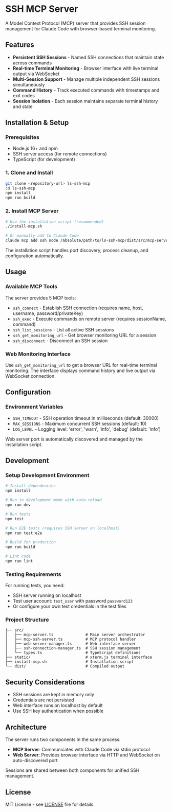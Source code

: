 # SSH MCP Server

A Model Context Protocol (MCP) server that provides SSH session management for Claude Code with browser-based terminal monitoring.

## Features

- **Persistent SSH Sessions** - Named SSH connections that maintain state across commands
- **Real-time Terminal Monitoring** - Browser interface with live terminal output via WebSocket
- **Multi-Session Support** - Manage multiple independent SSH sessions simultaneously
- **Command History** - Track executed commands with timestamps and exit codes
- **Session Isolation** - Each session maintains separate terminal history and state

## Installation & Setup

### Prerequisites

- Node.js 16+ and npm
- SSH server access (for remote connections)
- TypeScript (for development)

### 1. Clone and Install

```bash
git clone <repository-url> ls-ssh-mcp
cd ls-ssh-mcp
npm install
npm run build
```

### 2. Install MCP Server

```bash
# Use the installation script (recommended)
./install-mcp.sh

# Or manually add to Claude Code
claude mcp add ssh node /absolute/path/to/ls-ssh-mcp/dist/src/mcp-server.js
```

The installation script handles port discovery, process cleanup, and configuration automatically.

## Usage

### Available MCP Tools

The server provides 5 MCP tools:

- `ssh_connect` - Establish SSH connection (requires name, host, username, password/privateKey)
- `ssh_exec` - Execute commands on remote server (requires sessionName, command)
- `ssh_list_sessions` - List all active SSH sessions
- `ssh_get_monitoring_url` - Get browser monitoring URL for a session
- `ssh_disconnect` - Disconnect an SSH session

### Web Monitoring Interface

Use `ssh_get_monitoring_url` to get a browser URL for real-time terminal monitoring. The interface displays command history and live output via WebSocket connection.

## Configuration

### Environment Variables

- `SSH_TIMEOUT` - SSH operation timeout in milliseconds (default: 30000)
- `MAX_SESSIONS` - Maximum concurrent SSH sessions (default: 10)
- `LOG_LEVEL` - Logging level: 'error', 'warn', 'info', 'debug' (default: 'info')

Web server port is automatically discovered and managed by the installation script.

## Development

### Setup Development Environment

```bash
# Install dependencies
npm install

# Run in development mode with auto-reload
npm run dev

# Run tests
npm test

# Run E2E tests (requires SSH server on localhost)
npm run test:e2e

# Build for production
npm run build

# Lint code
npm run lint
```

### Testing Requirements

For running tests, you need:

- SSH server running on localhost
- Test user account: `test_user` with password `password123`
- Or configure your own test credentials in the test files

### Project Structure

```
├── src/
│   ├── mcp-server.ts              # Main server orchestrator
│   ├── mcp-ssh-server.ts          # MCP protocol handler
│   ├── web-server-manager.ts      # Web interface server
│   ├── ssh-connection-manager.ts  # SSH session management
│   └── types.ts                   # TypeScript definitions
├── static/                        # xterm.js terminal interface
├── install-mcp.sh                 # Installation script
└── dist/                          # Compiled output
```

## Security Considerations

- SSH sessions are kept in memory only
- Credentials are not persisted
- Web interface runs on localhost by default
- Use SSH key authentication when possible

## Architecture

The server runs two components in the same process:

- **MCP Server**: Communicates with Claude Code via stdio protocol
- **Web Server**: Provides browser interface via HTTP and WebSocket on auto-discovered port

Sessions are shared between both components for unified SSH management.

## License

MIT License - see [LICENSE](LICENSE) file for details.
